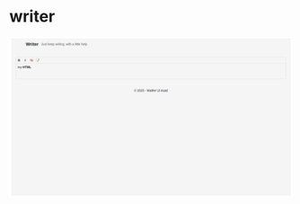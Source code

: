 # writer

![preview of writer](https://raw.githubusercontent.com/maifeeulasad/writer/refs/heads/main/screenshot.png)
